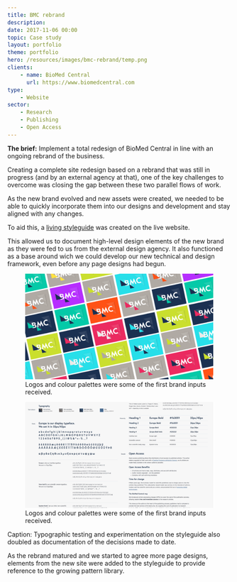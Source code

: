 ```yaml
---
title: BMC rebrand
description: 
date: 2017-11-06 00:00
topic: Case study
layout: portfolio
theme: portfolio
hero: /resources/images/bmc-rebrand/temp.png
clients:
    - name: BioMed Central
      url: https://www.biomedcentral.com
type:
    - Website
sector:
    - Research
    - Publishing
    - Open Access
---
```


<div class="gutters" markdown="1">

**The brief:** Implement a total redesign of BioMed Central in line with an ongoing rebrand of the business.

Creating a complete site redesign based on a rebrand that was still in progress (and by an external agency at that), one of the key challenges to overcome was closing the gap between these two parallel flows of work.

As the new brand evolved and new assets were created, we needed to be able to quickly incorporate them into our designs and development and stay aligned with any changes.

To aid this, a [living styleguide](https://www.biomedcentral.com/styleguide) was created on the live website.

This allowed us to document high-level design elements of the new brand as they were fed to us from the external design agency.  It also functioned as a base around wich we could develop our new technical and design framework, even before any page designs had begun.

<figure class="section">
    <img src="/resources/images/bmc-rebrand/bmc-logo-swatch.png">
    <figcaption>Logos and colour palettes were some of the first brand inputs received.</figcaption>
</figure>

</div>

<figure class="section">
    <img src="/resources/images/bmc-rebrand/typography.png">
    <figcaption class="gutters">Logos and colour palettes were some of the first brand inputs received.</figcaption>
</figure>

<div class="gutters" markdown="1">
Caption: Typographic testing and experimentation on the styleguide also doubled as documentation of the decisions made to date.

As the rebrand matured and we started to agree more page designs, elements from the new site were added to the styleguide to provide reference to the growing pattern library.
</div>
